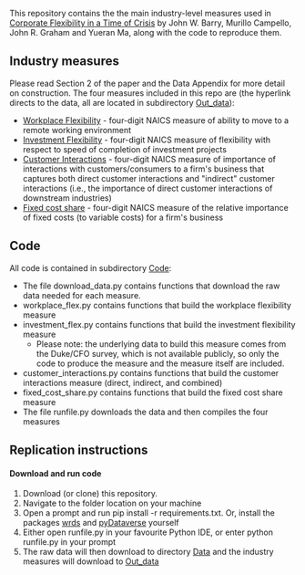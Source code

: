 This repository contains the the main industry-level measures used in [Corporate Flexibility in a Time of Crisis](https://papers.ssrn.com/sol3/papers.cfm?abstract_id=3778789) by John W. Barry, Murillo Campello, John R. Graham and Yueran Ma, along with the code to reproduce them.
## Industry measures
Please read Section 2 of the paper and the Data Appendix for more detail on construction. The four measures included in this repo are (the hyperlink directs to the data, all are located in subdirectory [Out_data](Out_data/)):
- [Workplace Flexibility](Out_data/workplace_flex.csv) - four-digit NAICS measure of ability to move to a remote working environment
- [Investment Flexibility](Out_data/investment_flex.csv) - four-digit NAICS measure of flexibility with respect to speed of completion of investment projects
- [Customer Interactions](Out_data/customer_interactions.csv) - four-digit NAICS measure of importance of interactions with customers/consumers to a firm's business that captures both direct customer interactions and "indirect" customer interactions (i.e., the importance of direct customer interactions of downstream industries)
- [Fixed cost share](Out_data/fixed_cost_share.csv) - four-digit NAICS measure of the relative importance of fixed costs (to variable costs) for a firm's business

## Code
All code is contained in subdirectory [Code](Code/):
- The file download_data.py contains functions that download the raw data needed for each measure. 
- workplace_flex.py contains functions that build the workplace flexibility measure
- investment_flex.py contains functions that build the investment flexibility measure
  - Please note: the underlying data to build this measure comes from the Duke/CFO survey, which is not available publicly, so only the code to produce the measure and the measure itself are included. 
- customer_interactions.py contains functions that build the customer interactions measure (direct, indirect, and combined)
- fixed_cost_share.py contains functions that build the fixed cost share measure
- The file runfile.py downloads the data and then compiles the four measures
## Replication instructions
#### Download and run code
1. Download (or clone) this repository.
2. Navigate to the folder location on your machine
3. Open a prompt and run pip install -r requirements.txt. Or, install the packages [wrds](https://wrds-www.wharton.upenn.edu/documents/1443/wrds_connection.html) and [pyDataverse](https://pydataverse.readthedocs.io/en/latest/) yourself
5. Either open runfile.py in your favourite Python IDE, or enter python runfile.py in your prompt
6. The raw data will then download to directory [Data](Data/) and the industry measures will download to [Out_data](Out_data/)


